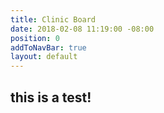 ```yaml
---
title: Clinic Board
date: 2018-02-08 11:19:00 -08:00
position: 0
addToNavBar: true
layout: default
---
```


## this is a test!